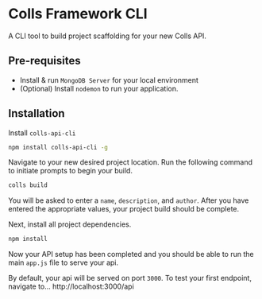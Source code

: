 # Colls Framework CLI
A CLI tool to build project scaffolding for your new Colls API.

## Pre-requisites

- Install & run `MongoDB Server` for your local environment
- (Optional) Install `nodemon` to run your application.

## Installation
Install `colls-api-cli`

```sh
npm install colls-api-cli -g
```

Navigate to your new desired project location. Run the following command to initiate prompts to begin your build.

```sh
colls build
```

You will be asked to enter a `name`, `description`, and `author`. After you have entered the appropriate values, your project build should be complete.

Next, install all project dependencies.

```sh
npm install
```

Now your API setup has been completed and you should be able to run the main `app.js` file to serve your api.

By default, your api will be served on port `3000`. To test your first endpoint, navigate to...
http://localhost:3000/api
